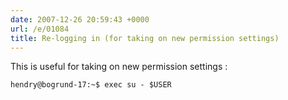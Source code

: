 ```yaml
---
date: 2007-12-26 20:59:43 +0000
url: /e/01084
title: Re-logging in (for taking on new permission settings)
---
```


This is useful for taking on new permission settings :

	hendry@bogrund-17:~$ exec su - $USER
